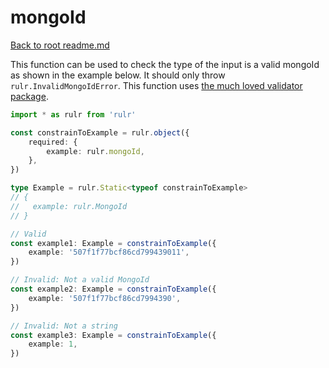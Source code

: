 # mongoId

[Back to root readme.md](../../../readme.md)

This function can be used to check the type of the input is a valid mongoId as shown in the example below. It should only throw `rulr.InvalidMongoIdError`. This function uses [the much loved validator package](https://github.com/validatorjs/validator.js).

```ts
import * as rulr from 'rulr'

const constrainToExample = rulr.object({
	required: {
		example: rulr.mongoId,
	},
})

type Example = rulr.Static<typeof constrainToExample>
// {
//   example: rulr.MongoId
// }

// Valid
const example1: Example = constrainToExample({
	example: '507f1f77bcf86cd799439011',
})

// Invalid: Not a valid MongoId
const example2: Example = constrainToExample({
	example: '507f1f77bcf86cd7994390',
})

// Invalid: Not a string
const example3: Example = constrainToExample({
	example: 1,
})
```
